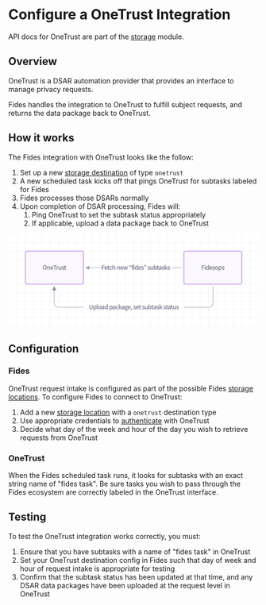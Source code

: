 # Configure a OneTrust Integration

API docs for OneTrust are part of the [storage](../api/index.md#operations-tag-Storage) module.

## Overview

OneTrust is a DSAR automation provider that provides an interface to manage privacy requests.

Fides handles the integration to OneTrust to fulfill subject requests, and returns the data package back to OneTrust.

## How it works

The Fides integration with OneTrust looks like the follow:

1. Set up a new [storage destination](../getting-started/storage.md) of type `onetrust`
2. A new scheduled task kicks off that pings OneTrust for subtasks labeled for Fides
3. Fides processes those DSARs normally
4. Upon completion of DSAR processing, Fides will:
      1. Ping OneTrust to set the subtask status appropriately 
      2. If applicable, upload a data package back to OneTrust


![OneTrust Request Flow](../img/onetrust_request_flow.png "OneTrust Request Flow")

## Configuration

### Fides
  
OneTrust request intake is configured as part of the possible Fides [storage locations](../getting-started/storage.md). To configure Fides to connect to OneTrust:

1. Add a new [storage location](../getting-started/storage.md) with a `onetrust` destination type
2. Use appropriate credentials to [authenticate](../getting-started/storage.md#authenticate-with-your-destination) with OneTrust
3. Decide what day of the week and hour of the day you wish to retrieve requests from OneTrust

### OneTrust
When the Fides scheduled task runs, it looks for subtasks with an exact string name of "fides task".  Be sure tasks you wish to pass through the Fides ecosystem are correctly labeled in the OneTrust interface.

## Testing
To test the OneTrust integration works correctly, you must:

1. Ensure that you have subtasks with a name of "fides task" in OneTrust
2. Set your OneTrust destination config in Fides such that day of week and hour of request intake is appropriate for testing
3. Confirm that the subtask status has been updated at that time, and any DSAR data packages have been uploaded at the request level in OneTrust
